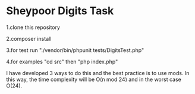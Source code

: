 # Sheypoor Digits Task

1.clone this repository

2.composer install

3.for test run "./vendor/bin/phpunit tests/DigitsTest.php"

4.for examples "cd src" then "php index.php"

I have developed 3 ways to do this and the best practice is to use mods.
In this way, the time complexity will be O(n mod 24) and in the worst case O(24).
